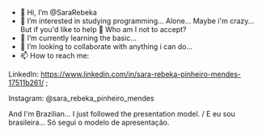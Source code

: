 - 👋 Hi, I’m @SaraRebeka
- 👀 I’m interested in studying programming... Alone... Maybe i'm crazy... But if you'd like to help 🫡 Who am I not to accept?
- 🌱 I’m currently learning the basic...
- 🧭 I’m looking to collaborate with anything i can do...
- 📫 How to reach me: 

LinkedIn: https://www.linkedin.com/in/sara-rebeka-pinheiro-mendes-17511b261/ ;

Instagram: @sara_rebeka_pinheiro_mendes

And I'm Brazilian... I just followed the presentation model. / E eu sou brasileira... Só segui o modelo de apresentação.
<!---
SaraRebeka/SaraRebeka is a ✨ special ✨ repository because its `README.md` (this file) appears on your GitHub profile.
You can click the Preview link to take a look at your changes.
--->
